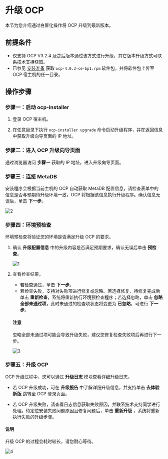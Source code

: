 # 升级 OCP

本节为您介绍通过白屏化操作将 OCP 升级到最新版本。

## 前提条件

* 仅支持 OCP V3.2.4 及之后版本通过该方式进行升级，其它版本升级方式可联系技术支持获取。
* 已参见 [安装准备](4.installation-preparation.md) 获取 `ocp-4.0.3-ce-bp1.rpm` 软件包，并将软件包上传至 OCP 宿主机的任一目录。

## 操作步骤

### 步骤一：启动 ocp-installer

1. 登录 OCP 宿主机。

2. 在任意目录下执行 `ocp-installer upgrade` 命令启动升级程序，并在返回信息中获取升级向导页面的 IP 地址。

### 步骤二：进入 OCP 升级向导页面

通过浏览器访问 **步骤一** 获取的 IP 地址，进入升级向导页面。

### 步骤三：连接 MetaDB

安装程序会根据当前主机的 OCP 自动获取 MetaDB 配置信息，请检查表单中的信息是否与预期待升级环境一致，OCP 将根据该信息执行升级程序。确认信息无误后，单击 **下一步**。

![2](https://obbusiness-private.oss-cn-shanghai.aliyuncs.com/doc/img/ocp/403-ce/%E5%8D%87%E7%BA%A7-metadb%E8%BF%9E%E6%8E%A5.png)

### 步骤四：环境预检查

环境预检查将验证您的环境是否满足升级 OCP 的要求。

1. 确认 **升级配置信息** 中的升级内容是否满足预期要求，确认无误后单击 **预检查**。

   ![1](https://obbusiness-private.oss-cn-shanghai.aliyuncs.com/doc/img/ocp/403-ce/%E5%8D%87%E7%BA%A7-metadb%E9%A2%84%E6%A3%80%E6%9F%A5.png)

2. 查看检查结果。

   * 若检查通过，单击 **下一步**。
   * 若检查失败，支持对失败项进行修复或忽略。若选择修复，待修复完成后单击 **重新检查**，系统将重新执行环境预检查程序；若选择忽略，单击 **忽略全部未通过项**，此时未通过的检查项状态将变更为 **已忽略**，可进行 **下一步**。

   <main id="notice" type='notice'><h4>注意</h4><p>忽略全部未通过项可能会导致升级失败，建议您修复检查失败项后再进行下一步。</p></main>

   ![3](https://obbusiness-private.oss-cn-shanghai.aliyuncs.com/doc/img/ocp/403-ce/%E5%8D%87%E7%BA%A7-metadb%E6%A3%80%E6%9F%A5%E9%80%9A%E8%BF%87.png)

### 步骤五：升级 OCP

OCP 升级过程中，您可以通过 **升级日志** 模块查看详细升级日志。

* 若 OCP 升级成功，可在 **升级报告** 中了解详细升级信息，并支持单击 **去体验新版** 跳转至 OCP 登录页面。

* 若 OCP 升级失败，请查看日志信息获取失败原因，并联系技术支持同学进行处理。待定位安装失败问题原因且修复问题后，单击 **重新升级** ，系统将重新执行失败的升级步骤。

<main id="notice" type='explain'><h4>说明</h4><p>升级 OCP 的过程会耗时较长，请您耐心等待。</p></main>

![4](https://obbusiness-private.oss-cn-shanghai.aliyuncs.com/doc/img/ocp/403-ce/%E5%8D%87%E7%BA%A7-ocp%E5%8D%87%E7%BA%A7.png)
